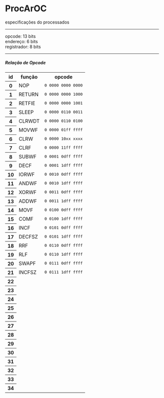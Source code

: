 # ProcArOC

especificações do processados

<hr>

opcode: 13 bits <br />
endereço: 6 bits <br />
registrador: 8 bits <br />

<hr>

<h5> Relação de Opcode</h5>

<table style="width:100%">
	<tr>
		<th>id</th>
		<th>função</th>
    		<th>opcode</th>
  	</tr>
  	<tr>
		<th>0</th>
    		<td>NOP</td>
    		<td><tt>0 0000 0000 0000</tt></td>
  	</tr>
  	<tr>
		<th>1</th>
    		<td>RETURN</td>
    		<td><tt>0 0000 0000 1000</tt></td>
  	</tr>
  	<tr>
		<th>2</th>
    		<td>RETFIE</td>
    		<td><tt>0 0000 0000 1001</tt></td>
  	</tr>
  	<tr>
		<th>3</th>
    		<td>SLEEP</td>
    		<td><tt>0 0000 0110 0011</tt></td>
  	</tr>
  	<tr>
		<th>4</th>
    		<td>CLRWDT</td>
    		<td><tt>0 0000 0110 0100</tt></td>
  	</tr>
  	<tr>
		<th>5</th>
    		<td>MOVWF</td>
    		<td><tt>0 0000 01ff ffff</tt></td>
  	</tr>
  	<tr>
		<th>6</th>
    		<td>CLRW</td>
    		<td><tt>0 0000 10xx xxxx</tt></td>
  	</tr>
	<tr>
		<th>7</th>
    		<td>CLRF</td>
		<td><tt>0 0000 11ff ffff</tt></td>
  	</tr>
  	<tr>
		<th>8</th>
    		<td>SUBWF</td>
    		<td><tt>0 0001 0dff ffff</tt></td>
  	</tr>
  	<tr>
		<th>9</th>
    		<td>DECF</td>
    		<td><tt>0 0001 1dff ffff</tt></td>
  	</tr>
  	<tr>
		<th>10</th>
    		<td>IORWF</td>
    		<td><tt>0 0010 0dff ffff</tt></td>
  	</tr>
  	<tr>
		<th>11</th>
    		<td>ANDWF</td>
    		<td><tt>0 0010 1dff ffff</tt></td>
  	</tr>
  	<tr>
		<th>12</th>
    		<td>XORWF</td>
    		<td><tt>0 0011 0dff ffff</tt></td>
  	</tr>
  	<tr>
		<th>13</th>
    		<td>ADDWF</td>
    		<td><tt>0 0011 1dff ffff</tt></td>
  	</tr>
  	<tr>
		<th>14</th>
    		<td>MOVF</td>
    		<td><tt>0 0100 0dff ffff</tt></td>
  	</tr>
  	<tr>
		<th>15</th>
    		<td>COMF</td>
    		<td><tt>0 0100 1dff ffff</tt></td>
  	</tr>
  	<tr>
		<th>16</th>
    		<td>INCF</td>
    		<td><tt>0 0101 0dff ffff</tt></td>
  	</tr>
  	<tr>
		<th>17</th>
    		<td>DECFSZ</td>
    		<td><tt>0 0101 1dff ffff</tt></td>
  	</tr>
  	<tr>
		<th>18</th>
    		<td>RRF</td>
    		<td><tt>0 0110 0dff ffff</tt></td>
  	</tr>
  	<tr>
		<th>19</th>
    		<td>RLF</td>
    		<td><tt>0 0110 1dff ffff</tt></td>
  	</tr>
  	<tr>
		<th>20</th>
    		<td>SWAPF</td>
    		<td><tt>0 0111 0dff ffff</tt></td>
  	</tr>
  	<tr>
		<th>21</th>
    		<td>INCFSZ</td>
    		<td><tt>0 0111 1dff ffff</tt></td>
  	</tr>
  	<tr>
		<th>22</th>
    		<td></td>
    		<td><tt></tt></td>
  	</tr>
  	<tr>
		<th>23</th>
    		<td></td>
    		<td><tt></tt></td>
  	</tr>
  	<tr>
		<th>24</th>
    		<td></td>
    		<td><tt></tt></td>
  	</tr>
  	<tr>
		<th>25</th>
    		<td></td>
    		<td><tt></tt></td>
  	</tr>
  	<tr>
		<th>26</th>
    		<td></td>
    		<td><tt></tt></td>
  	</tr>
  	<tr>
		<th>27</th>
    		<td></td>
    		<td><tt></tt></td>
  	</tr>
  	<tr>
		<th>28</th>
    		<td></td>
    		<td><tt></tt></td>
  	</tr>
  	<tr>
		<th>29</th>
    		<td></td>
    		<td><tt></tt></td>
  	</tr>
  	<tr>
		<th>30</th>
    		<td></td>
    		<td><tt></tt></td>
  	</tr>
  	<tr>
		<th>31</th>
    		<td></td>
    		<td><tt></tt></td>
  	</tr>
  	<tr>
		<th>32</th>
    		<td></td>
    		<td><tt></tt></td>
  	</tr>
  	<tr>
		<th>33</th>
    		<td></td>
    		<td><tt></tt></td>
  	</tr>
  	<tr>
		<th>34</th>
    		<td></td>
    		<td><tt></tt></td>
  	</tr>
</table> 

